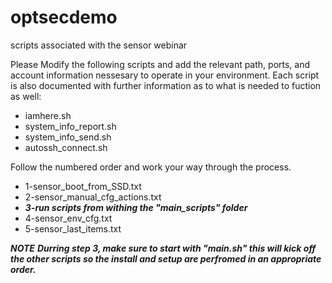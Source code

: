 # optsecdemo
scripts associated with the sensor webinar

Please Modify the following scripts and add the relevant path, ports, and account information nessesary to operate in your environment.
Each script is also documented with further information as to what is needed to fuction as well:
- iamhere.sh
- system_info_report.sh
- system_info_send.sh
- autossh_connect.sh

Follow the numbered order and work your way through the process. 
- 1-sensor_boot_from_SSD.txt
- 2-sensor_manual_cfg_actions.txt
- ***3-run scripts from withing the "main_scripts" folder***
- 4-sensor_env_cfg.txt
- 5-sensor_last_items.txt

***NOTE*** 
***Durring step 3, make sure to start with "main.sh" this will kick off the other scripts so the install and setup are perfromed in an appropriate order.*** 
